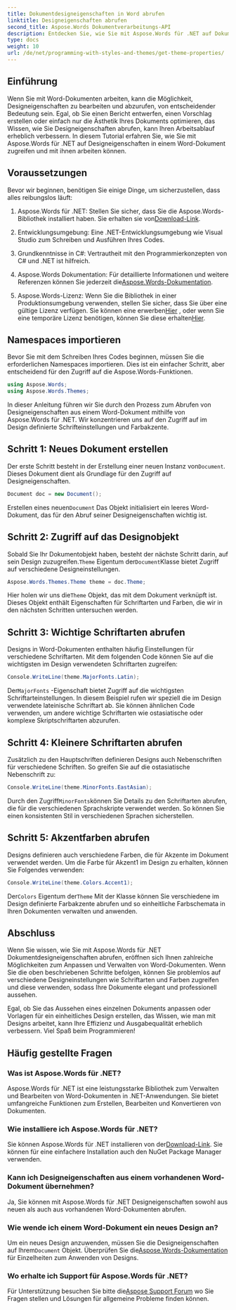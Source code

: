 ```yaml
---
title: Dokumentdesigneigenschaften in Word abrufen
linktitle: Designeigenschaften abrufen
second_title: Aspose.Words Dokumentverarbeitungs-API
description: Entdecken Sie, wie Sie mit Aspose.Words für .NET auf Dokumentdesigneigenschaften in Word zugreifen und diese verwalten. Erfahren Sie mit unserem Leitfaden, wie Sie Schriftarten und Farben abrufen.
type: docs
weight: 10
url: /de/net/programming-with-styles-and-themes/get-theme-properties/
---
```

## Einführung

Wenn Sie mit Word-Dokumenten arbeiten, kann die Möglichkeit, Designeigenschaften zu bearbeiten und abzurufen, von entscheidender Bedeutung sein. Egal, ob Sie einen Bericht entwerfen, einen Vorschlag erstellen oder einfach nur die Ästhetik Ihres Dokuments optimieren, das Wissen, wie Sie Designeigenschaften abrufen, kann Ihren Arbeitsablauf erheblich verbessern. In diesem Tutorial erfahren Sie, wie Sie mit Aspose.Words für .NET auf Designeigenschaften in einem Word-Dokument zugreifen und mit ihnen arbeiten können.

## Voraussetzungen

Bevor wir beginnen, benötigen Sie einige Dinge, um sicherzustellen, dass alles reibungslos läuft:

1.  Aspose.Words für .NET: Stellen Sie sicher, dass Sie die Aspose.Words-Bibliothek installiert haben. Sie erhalten sie von[Download-Link](https://releases.aspose.com/words/net/).

2. Entwicklungsumgebung: Eine .NET-Entwicklungsumgebung wie Visual Studio zum Schreiben und Ausführen Ihres Codes.

3. Grundkenntnisse in C#: Vertrautheit mit den Programmierkonzepten von C# und .NET ist hilfreich.

4.  Aspose.Words Dokumentation: Für detaillierte Informationen und weitere Referenzen können Sie jederzeit die[Aspose.Words-Dokumentation](https://reference.aspose.com/words/net/).

5. Aspose.Words-Lizenz: Wenn Sie die Bibliothek in einer Produktionsumgebung verwenden, stellen Sie sicher, dass Sie über eine gültige Lizenz verfügen. Sie können eine erwerben[Hier](https://purchase.aspose.com/buy) , oder wenn Sie eine temporäre Lizenz benötigen, können Sie diese erhalten[Hier](https://purchase.aspose.com/temporary-license/).

## Namespaces importieren

Bevor Sie mit dem Schreiben Ihres Codes beginnen, müssen Sie die erforderlichen Namespaces importieren. Dies ist ein einfacher Schritt, aber entscheidend für den Zugriff auf die Aspose.Words-Funktionen.

```csharp
using Aspose.Words;
using Aspose.Words.Themes;
```

In dieser Anleitung führen wir Sie durch den Prozess zum Abrufen von Designeigenschaften aus einem Word-Dokument mithilfe von Aspose.Words für .NET. Wir konzentrieren uns auf den Zugriff auf im Design definierte Schrifteinstellungen und Farbakzente.

## Schritt 1: Neues Dokument erstellen

 Der erste Schritt besteht in der Erstellung einer neuen Instanz von`Document`. Dieses Dokument dient als Grundlage für den Zugriff auf Designeigenschaften.

```csharp
Document doc = new Document();
```

 Erstellen eines neuen`Document` Das Objekt initialisiert ein leeres Word-Dokument, das für den Abruf seiner Designeigenschaften wichtig ist.

## Schritt 2: Zugriff auf das Designobjekt

 Sobald Sie Ihr Dokumentobjekt haben, besteht der nächste Schritt darin, auf sein Design zuzugreifen.`Theme` Eigentum der`Document`Klasse bietet Zugriff auf verschiedene Designeinstellungen.

```csharp
Aspose.Words.Themes.Theme theme = doc.Theme;
```

 Hier holen wir uns die`Theme` Objekt, das mit dem Dokument verknüpft ist. Dieses Objekt enthält Eigenschaften für Schriftarten und Farben, die wir in den nächsten Schritten untersuchen werden.

## Schritt 3: Wichtige Schriftarten abrufen

Designs in Word-Dokumenten enthalten häufig Einstellungen für verschiedene Schriftarten. Mit dem folgenden Code können Sie auf die wichtigsten im Design verwendeten Schriftarten zugreifen:

```csharp
Console.WriteLine(theme.MajorFonts.Latin);
```

 Der`MajorFonts` -Eigenschaft bietet Zugriff auf die wichtigsten Schriftarteinstellungen. In diesem Beispiel rufen wir speziell die im Design verwendete lateinische Schriftart ab. Sie können ähnlichen Code verwenden, um andere wichtige Schriftarten wie ostasiatische oder komplexe Skriptschriftarten abzurufen.

## Schritt 4: Kleinere Schriftarten abrufen

Zusätzlich zu den Hauptschriften definieren Designs auch Nebenschriften für verschiedene Schriften. So greifen Sie auf die ostasiatische Nebenschrift zu:

```csharp
Console.WriteLine(theme.MinorFonts.EastAsian);
```

 Durch den Zugriff`MinorFonts`können Sie Details zu den Schriftarten abrufen, die für die verschiedenen Sprachskripte verwendet werden. So können Sie einen konsistenten Stil in verschiedenen Sprachen sicherstellen.

## Schritt 5: Akzentfarben abrufen

Designs definieren auch verschiedene Farben, die für Akzente im Dokument verwendet werden. Um die Farbe für Akzent1 im Design zu erhalten, können Sie Folgendes verwenden:

```csharp
Console.WriteLine(theme.Colors.Accent1);
```

 Der`Colors` Eigentum der`Theme` Mit der Klasse können Sie verschiedene im Design definierte Farbakzente abrufen und so einheitliche Farbschemata in Ihren Dokumenten verwalten und anwenden.

## Abschluss

Wenn Sie wissen, wie Sie mit Aspose.Words für .NET Dokumentdesigneigenschaften abrufen, eröffnen sich Ihnen zahlreiche Möglichkeiten zum Anpassen und Verwalten von Word-Dokumenten. Wenn Sie die oben beschriebenen Schritte befolgen, können Sie problemlos auf verschiedene Designeinstellungen wie Schriftarten und Farben zugreifen und diese verwenden, sodass Ihre Dokumente elegant und professionell aussehen.

Egal, ob Sie das Aussehen eines einzelnen Dokuments anpassen oder Vorlagen für ein einheitliches Design erstellen, das Wissen, wie man mit Designs arbeitet, kann Ihre Effizienz und Ausgabequalität erheblich verbessern. Viel Spaß beim Programmieren!

## Häufig gestellte Fragen

### Was ist Aspose.Words für .NET?

Aspose.Words für .NET ist eine leistungsstarke Bibliothek zum Verwalten und Bearbeiten von Word-Dokumenten in .NET-Anwendungen. Sie bietet umfangreiche Funktionen zum Erstellen, Bearbeiten und Konvertieren von Dokumenten.

### Wie installiere ich Aspose.Words für .NET?

 Sie können Aspose.Words für .NET installieren von der[Download-Link](https://releases.aspose.com/words/net/). Sie können für eine einfachere Installation auch den NuGet Package Manager verwenden.

### Kann ich Designeigenschaften aus einem vorhandenen Word-Dokument übernehmen?

Ja, Sie können mit Aspose.Words für .NET Designeigenschaften sowohl aus neuen als auch aus vorhandenen Word-Dokumenten abrufen.

### Wie wende ich einem Word-Dokument ein neues Design an?

 Um ein neues Design anzuwenden, müssen Sie die Designeigenschaften auf Ihrem`Document` Objekt. Überprüfen Sie die[Aspose.Words-Dokumentation](https://reference.aspose.com/words/net/) für Einzelheiten zum Anwenden von Designs.

### Wo erhalte ich Support für Aspose.Words für .NET?

 Für Unterstützung besuchen Sie bitte die[Aspose Support Forum](https://forum.aspose.com/c/words/8) wo Sie Fragen stellen und Lösungen für allgemeine Probleme finden können.